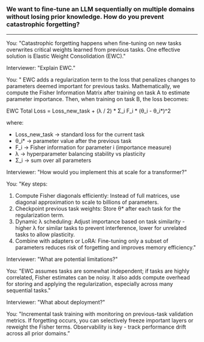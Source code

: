 ### We want to fine-tune an LLM sequentially on multiple domains without losing prior knowledge. How do you prevent catastrophic forgetting?
---

You: "Catastrophic forgetting happens when fine-tuning on new tasks overwrites critical weights learned from previous tasks. One effective solution is Elastic Weight Consolidation (EWC)."

Interviewer: "Explain EWC."

You: " EWC adds a regularization term to the loss that penalizes changes to parameters deemed important for previous tasks.
Mathematically, we compute the Fisher Information Matrix after training on task A to estimate parameter importance. Then, when training on task B, the loss becomes:

 EWC Total Loss = Loss_new_task + (λ / 2) * Σ_i F_i * (θ_i - θ_i*)^2
 
 where:
 - Loss_new_task -> standard loss for the current task
 - θ_i* -> parameter value after the previous task
 - F_i -> Fisher information for parameter i (importance measure)
 - λ -> hyperparameter balancing stability vs plasticity
 - Σ_i -> sum over all parameters

Interviewer: "How would you implement this at scale for a transformer?"

You: "Key steps:
1. Compute Fisher diagonals efficiently: Instead of full matrices, use diagonal approximation to scale to billions of parameters.
2. Checkpoint previous task weights: Store θ* after each task for the regularization term.
3. Dynamic λ scheduling: Adjust importance based on task similarity - higher λ for similar tasks to prevent interference, lower for unrelated tasks to allow plasticity.
4. Combine with adapters or LoRA: Fine-tuning only a subset of parameters reduces risk of forgetting and improves memory efficiency."

Interviewer: "What are potential limitations?"

You: "EWC assumes tasks are somewhat independent; if tasks are highly correlated, Fisher estimates can be noisy. It also adds compute overhead for storing and applying the regularization, especially across many sequential tasks."

Interviewer: "What about deployment?"

You: "Incremental task training with monitoring on previous-task validation metrics. If forgetting occurs, you can selectively freeze important layers or reweight the Fisher terms. Observability is key - track performance drift across all prior domains.”
